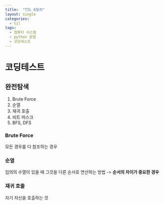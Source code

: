 ```yaml
---
title:  "TIL 6일차"
layout: single
categories:
  - til
tags:
  - 컴퓨터 시스템
  - python 문법
  - 코딩테스트
---
```


# 코딩테스트
## 완전탐색

1. Brute Force
2. 순열
3. 재귀 호출
4. 비트 마스크
5. BFS, DFS

### Brute Force
모든 경우를 다 참조하는 경우

### 순열
임의의 수열이 있을 때 그것을 다른 순서로 연산하는 방법 -> **순서의 차이가 중요한 경우**

### 재귀 호출
자기 자신을 호출하는 것






